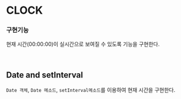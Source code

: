 # CLOCK

### 구현기능
현재 시간(00:00:00)이 실시간으로 보여질 수 있도록 기능을 구현한다.

<br>

## Date and setInterval
```Date 객체```, ```Date 메소드```, ```setInterval메소드```를 이용하여 현재 시간을 구현한다. 


